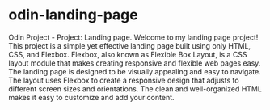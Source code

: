 # odin-landing-page

Odin Project - Project: Landing page.
Welcome to my landing page project! This project is a simple yet effective landing page built using only HTML, CSS, and Flexbox. Flexbox, also known as Flexible Box Layout, is a CSS layout module that makes creating responsive and flexible web pages easy. The landing page is designed to be visually appealing and easy to navigate. The layout uses Flexbox to create a responsive design that adjusts to different screen sizes and orientations. The clean and well-organized HTML makes it easy to customize and add your content.
